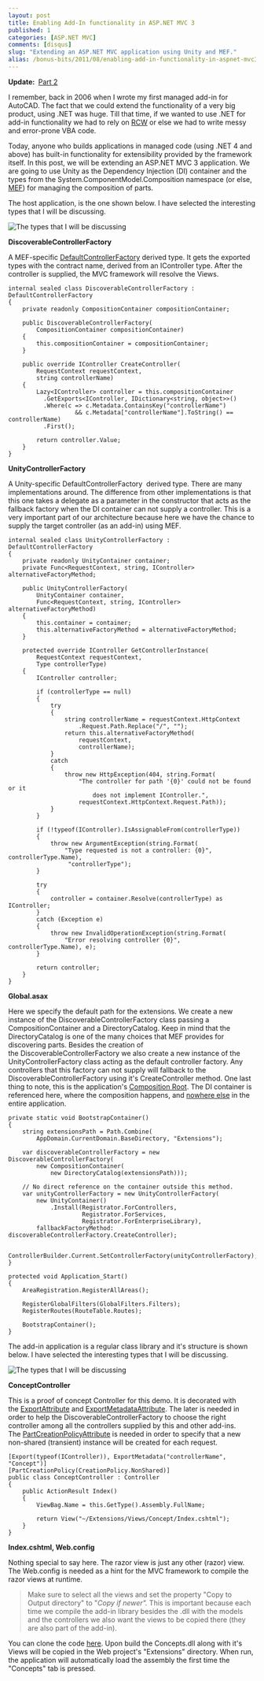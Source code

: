 ```yaml
---
layout: post
title: Enabling Add-In functionality in ASP.NET MVC 3
published: 1
categories: [ASP.NET MVC]
comments: [disqus]
slug: "Extending an ASP.NET MVC application using Unity and MEF."
alias: /bonus-bits/2011/08/enabling-add-in-functionality-in-aspnet-mvc3.html
---
```

<p><strong>Update:&#0160;</strong>&#0160;<a href="http://www.nikosbaxevanis.com/bonus-bits/2011/08/enabling-add-in-functionality-in-aspnet-mvc3-part2.html" target="_blank" title="Enabling Add-In functionality in ASP.NET MVC 3 (Part 2)">Part 2</a></p>
<p>I remember, back in 2006 when I wrote my first managed add-in for AutoCAD. The fact that we could extend the functionality of a very big product, using .NET was huge. Till that time, if we wanted to use .NET for add-in functionality we had to rely on <a href="http://en.wikipedia.org/wiki/Runtime_Callable_Wrapper" target="_blank" title="Runtime Callable Wrapper">RCW</a>&#0160;or else we had to&#0160;write messy and error-prone VBA code.&#0160;</p>
<p>Today, anyone who builds applications in managed code (using .NET 4 and above) has built-in&#0160;functionality for extensibility provided by the framework itself. In this post, we will be extending an ASP.NET MVC 3 application. We are going to use Unity as the Dependency Injection (DI) container and the types from the&#0160;System.ComponentModel.Composition namespace (or else, <a href="http://msdn.microsoft.com/en-us/library/system.componentmodel.composition.aspx" target="_blank" title="Managed Extensibility Framework, or MEF">MEF</a>) for managing the composition of parts.</p>
<p>The host application, is the one shown below. I have selected the interesting types that I will be discussing.</p>

<p><img src="http://farm9.staticflickr.com/8071/8397466245_72d78ba23d_o.png" alt="The types that I will be discussing" /></p>

**DiscoverableControllerFactory**

<p>A MEF-specific <a href="http://msdn.microsoft.com/en-us/library/system.web.mvc.defaultcontrollerfactory.aspx" target="_blank" title="Represents the controller factory that is registered by default.">DefaultControllerFactory</a>&#0160;derived type. It&#0160;gets the exported types with the contract name, derived from an IController type. After the controller is supplied, the MVC framework will resolve the Views.</p>

```
internal sealed class DiscoverableControllerFactory : DefaultControllerFactory
{
    private readonly CompositionContainer compositionContainer;

    public DiscoverableControllerFactory(
        CompositionContainer compositionContainer)
    {
        this.compositionContainer = compositionContainer;
    }

    public override IController CreateController(
        RequestContext requestContext, 
        string controllerName)
    {
        Lazy<IController> controller = this.compositionContainer
          .GetExports<IController, IDictionary<string, object>>()
          .Where(c => c.Metadata.ContainsKey("controllerName")
                   && c.Metadata["controllerName"].ToString() == controllerName)
          .First();

        return controller.Value;
    }
}
```

**UnityControllerFactory**

<p>A Unity-specific DefaultControllerFactory&#0160;&#0160;derived type. There are many implementations around. The difference from other implementations is that this one takes a delegate as a parameter in the constructor that acts as the fallback factory when the DI container can not supply a controller. This is a very important part of our architecture because here we have the chance to supply the target controller (as an add-in)&#0160;using&#0160;MEF.</p>

```
internal sealed class UnityControllerFactory : DefaultControllerFactory
{
    private readonly UnityContainer container;
    private Func<RequestContext, string, IController> alternativeFactoryMethod;

    public UnityControllerFactory(
        UnityContainer container,
        Func<RequestContext, string, IController> alternativeFactoryMethod)
    {
        this.container = container;
        this.alternativeFactoryMethod = alternativeFactoryMethod;
    }

    protected override IController GetControllerInstance(
        RequestContext requestContext, 
        Type controllerType)
    {
        IController controller;

        if (controllerType == null)
        {
            try
            {
                string controllerName = requestContext.HttpContext
                    .Request.Path.Replace("/", "");
                return this.alternativeFactoryMethod(
                    requestContext, 
                    controllerName);
            }
            catch
            {
                throw new HttpException(404, string.Format(
                    "The controller for path '{0}' could not be found or it 
                        does not implement IController.",
                    requestContext.HttpContext.Request.Path));
            }
        }

        if (!typeof(IController).IsAssignableFrom(controllerType))
        {
            throw new ArgumentException(string.Format(
                "Type requested is not a controller: {0}", controllerType.Name),
                 "controllerType");
        }

        try
        {
            controller = container.Resolve(controllerType) as IController;
        }
        catch (Exception e)
        {
            throw new InvalidOperationException(string.Format(
                "Error resolving controller {0}", controllerType.Name), e);
        }

        return controller;
    }
}
```

**Global.asax**

<p>Here we specify the default path for the extensions. We create a new instance of the DiscoverableControllerFactory class passing a CompositionContainer and a DirectoryCatalog. Keep in mind that the DirectoryCatalog is one of the many choices that MEF provides for discovering parts. Besides the creation of the&#0160;DiscoverableControllerFactory we also create a new instance of the UnityControllerFactory class acting as the default controller factory. Any controllers that this factory can not supply will fallback to the DiscoverableControllerFactory using it&#39;s CreateController method. One last thing to note, this is the application&#39;s&#0160;<a href="http://blog.ploeh.dk/2011/07/28/CompositionRoot.aspx" target="_blank" title="Composition Root">Composition Root</a>. The DI container is referenced here, where the composition happens, and&#0160;<span style="text-decoration: underline;">nowhere else</span>&#0160;in the entire application.</p>

```
private static void BootstrapContainer()
{
    string extensionsPath = Path.Combine(
        AppDomain.CurrentDomain.BaseDirectory, "Extensions");

    var discoverableControllerFactory = new DiscoverableControllerFactory(
        new CompositionContainer(
            new DirectoryCatalog(extensionsPath)));

    // No direct reference on the container outside this method.
    var unityControllerFactory = new UnityControllerFactory(
        new UnityContainer()
            .Install(Registrator.ForControllers,
                     Registrator.ForServices,
                     Registrator.ForEnterpriseLibrary),
        fallbackFactoryMethod: discoverableControllerFactory.CreateController);

    ControllerBuilder.Current.SetControllerFactory(unityControllerFactory);
}

protected void Application_Start()
{
    AreaRegistration.RegisterAllAreas();

    RegisterGlobalFilters(GlobalFilters.Filters);
    RegisterRoutes(RouteTable.Routes);

    BootstrapContainer();
}
```      

<p>The add-in application is a regular class library and it&#39;s structure is shown below. I have selected the interesting types that I will be discussing.</p>

<p><img src="http://farm9.staticflickr.com/8077/8397466255_c4bcf9152a_o.png" alt="The types that I will be discussing" /></p>

**ConceptController**

<p>This is a proof of concept&#0160;Controller for this demo. It is decorated with the&#0160;<a href="http://msdn.microsoft.com/en-us/library/system.componentmodel.composition.exportattribute.aspx" target="_blank" title="Specifies that a type, property, field, or method provides a particular export.">ExportAttribute</a>&#0160;and&#0160;<a href="http://msdn.microsoft.com/en-us/library/system.componentmodel.composition.exportmetadataattribute.aspx" target="_blank" title="Specifies metadata for a type, property, field, or method marked with the ExportAttribute.">ExportMetadataAttribute</a>. The later is needed in order to help the DiscoverableControllerFactory to choose the right controller among all the controllers supplied by this and other add-ins. The&#0160;<a href="http://msdn.microsoft.com/en-us/library/system.componentmodel.composition.partcreationpolicyattribute.aspx" target="_blank" title="Specifies the CreationPolicy for a part.">PartCreationPolicyAttribute</a>&#0160;is needed in order to specify that a new non-shared (transient) instance will be created for each request.</p>

```
[Export(typeof(IController)), ExportMetadata("controllerName", "Concept")]
[PartCreationPolicy(CreationPolicy.NonShared)]
public class ConceptController : Controller
{
    public ActionResult Index()
    {
        ViewBag.Name = this.GetType().Assembly.FullName;

        return View("~/Extensions/Views/Concept/Index.cshtml");
    }
}
```

**Index.cshtml, Web.config**

<p>Nothing special to say here. The razor view is just any other (razor) view. The Web.config is needed as a hint for the MVC framework to compile the razor views at runtime.</p>
<blockquote>
<p>Make sure to select all the views and set the property &quot;Copy to Output directory&quot; to &quot;<em>Copy if newer&quot;. </em>This is important because each time we compile the add-in library besides the .dll with the models and the controllers we also want the views to be copied there (they are also part of the add-in).</p>
</blockquote>
<p>You can clone the code <a href="https://github.com/moodmosaic-attic/BonusBits.CodeSamples/tree/master/BonusBits.CodeSamples.Mvc" target="_blank">here</a>. Upon build the Concepts.dll along with it&#39;s Views will be copied in the Web project&#39;s &quot;Extensions&quot; directory. When run, the application will automatically load the assembly the first time the &quot;Concepts&quot; tab is pressed.</p>
<ul>
</ul>

